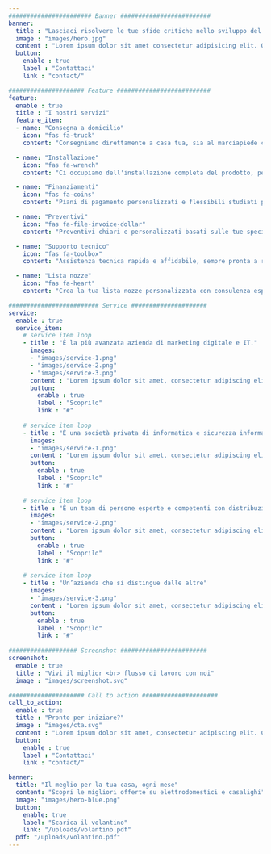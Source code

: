 ```yaml
---
####################### Banner #########################
banner:
  title : "Lasciaci risolvere le tue sfide critiche nello sviluppo del sito web"
  image : "images/hero.jpg"
  content : "Lorem ipsum dolor sit amet consectetur adipisicing elit. Quam nihil enim maxime corporis cumque <br> totam aliquid nam sint inventore optio modi neque laborum officiis necessitatibus"
  button:
    enable : true
    label : "Contattaci"
    link : "contact/"

##################### Feature ##########################
feature:
  enable : true
  title : "I nostri servizi"
  feature_item:
  - name: "Consegna a domicilio"
    icon: "fas fa-truck"
    content: "Consegniamo direttamente a casa tua, sia al marciapiede che al piano, con cura e puntualità."

  - name: "Installazione"
    icon: "fas fa-wrench"
    content: "Ci occupiamo dell'installazione completa del prodotto, per un'esperienza senza problemi."

  - name: "Finanziamenti"
    icon: "fas fa-coins"
    content: "Piani di pagamento personalizzati e flessibili studiati per le tue esigenze."

  - name: "Preventivi"
    icon: "fas fa-file-invoice-dollar"
    content: "Preventivi chiari e personalizzati basati sulle tue specifiche richieste."

  - name: "Supporto tecnico"
    icon: "fas fa-toolbox"
    content: "Assistenza tecnica rapida e affidabile, sempre pronta a rispondere a domande o fornire aggiornamenti."

  - name: "Lista nozze"
    icon: "fas fa-heart"
    content: "Crea la tua lista nozze personalizzata con consulenza esperta e un’ampia gamma di articoli."

######################### Service #####################
service:
  enable : true
  service_item:
    # service item loop
    - title : "È la più avanzata azienda di marketing digitale e IT."
      images:
      - "images/service-1.png"
      - "images/service-2.png"
      - "images/service-3.png"
      content : "Lorem ipsum dolor sit amet, consectetur adipiscing elit. Consequat tristique eget amet, tempus eu at consecttur. Leo facilisi nunc viverra tellus. Ac laoreet sit vel consquat. consectetur adipiscing elit. Consequat tristique eget amet, tempus eu at consecttur. Leo facilisi nunc viverra tellus. Ac laoreet sit vel consquat."
      button:
        enable : true
        label : "Scoprilo"
        link : "#"
        
    # service item loop
    - title : "È una società privata di informatica e sicurezza informatica"
      images:
      - "images/service-1.png"
      content : "Lorem ipsum dolor sit amet, consectetur adipiscing elit. Consequat tristique eget amet, tempus eu at consecttur. Leo facilisi nunc viverra tellus. Ac laoreet sit vel consquat. consectetur adipiscing elit. Consequat tristique eget amet, tempus eu at consecttur. Leo facilisi nunc viverra tellus. Ac laoreet sit vel consquat."
      button:
        enable : true
        label : "Scoprilo"
        link : "#"
        
    # service item loop
    - title : "È un team di persone esperte e competenti con distribuzioni"
      images:
      - "images/service-2.png"
      content : "Lorem ipsum dolor sit amet, consectetur adipiscing elit. Consequat tristique eget amet, tempus eu at consecttur. Leo facilisi nunc viverra tellus. Ac laoreet sit vel consquat. consectetur adipiscing elit. Consequat tristique eget amet, tempus eu at consecttur. Leo facilisi nunc viverra tellus. Ac laoreet sit vel consquat."
      button:
        enable : true
        label : "Scoprilo"
        link : "#"
        
    # service item loop
    - title : "Un’azienda che si distingue dalle altre"
      images:
      - "images/service-3.png"
      content : "Lorem ipsum dolor sit amet, consectetur adipiscing elit. Consequat tristique eget amet, tempus eu at consecttur. Leo facilisi nunc viverra tellus. Ac laoreet sit vel consquat. consectetur adipiscing elit. Consequat tristique eget amet, tempus eu at consecttur. Leo facilisi nunc viverra tellus. Ac laoreet sit vel consquat."
      button:
        enable : true
        label : "Scoprilo"
        link : "#"
        
################### Screenshot ########################
screenshot:
  enable : true
  title : "Vivi il miglior <br> flusso di lavoro con noi"
  image : "images/screenshot.svg"

##################### Call to action #####################
call_to_action:
  enable : true
  title : "Pronto per iniziare?"
  image : "images/cta.svg"
  content : "Lorem ipsum dolor sit amet, consectetur adipiscing elit. Consequat tristique eget amet, tempus eu at consecttur."
  button:
    enable : true
    label : "Contattaci"
    link : "contact/"

banner:
  title: "Il meglio per la tua casa, ogni mese"
  content: "Scopri le migliori offerte su elettrodomestici e casalighi"
  image: "images/hero-blue.png"
  button:
    enable: true
    label: "Scarica il volantino"
    link: "/uploads/volantino.pdf"
  pdf: "/uploads/volantino.pdf"
---
```

